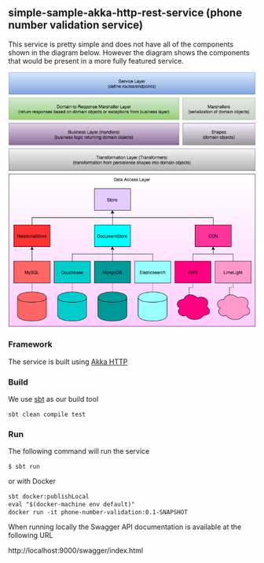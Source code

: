 ## simple-sample-akka-http-rest-service (phone number validation service)

This service is pretty simple and does not have all of the components shown in the diagram below.  However the diagram shows the components that would be present in a more fully featured service.

![Architecture](docs/ArchitectureLayersDiagram.png)

### Framework

The service is built using [Akka HTTP](http://doc.akka.io/docs/akka-stream-and-http-experimental/current/scala/http/index.html)

### Build

We use [sbt](http://www.scala-sbt.org) as our build tool

```
sbt clean compile test
```

### Run

The following command will run the service

```
$ sbt run
```

or with Docker

```
sbt docker:publishLocal
eval "$(docker-machine env default)"
docker run -it phone-number-validation:0.1-SNAPSHOT
```

When running locally the Swagger API documentation is available at the following URL

http://localhost:9000/swagger/index.html